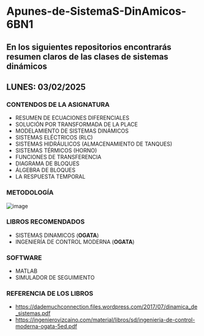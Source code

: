 # Apunes-de-SistemaS-DinAmicos-6BN1
## En los siguientes repositorios encontrarás resumen claros de las clases de sistemas dinámicos  
## LUNES: 03/02/2025
### CONTENDOS DE LA ASIGNATURA
* RESUMEN DE ECUACIONES DIFERENCIALES
* SOLUCIÓN POR TRANSFORMADA DE LA PLACE
* MODELAMIENTO DE SISTEMAS DINÁMICOS
* SISTEMAS ELÉCTRICOS (RLC)
* SISTEMAS HIDRÁULICOS (ALMACENAMIENTO DE TANQUES)
* SISTEMAS TÉRMICOS (HORNO)
* FUNCIONES DE TRANSFERENCIA
* DIAGRAMA DE BLOQUES
* ÁLGEBRA DE BLOQUES
* LA RESPUESTA TEMPORAL 
### METODOLOGÍA 
![image](https://github.com/user-attachments/assets/cc7c6d43-7267-4c00-8ae7-4ef155b86732)

### LIBROS RECOMENDADOS 
* SISTEMAS DINAMICOS (**OGATA**)
* INGENIERÍA DE CONTROL MODERNA (**OGATA**)
### SOFTWARE
* MATLAB
* SIMULADOR DE SEGUIMIENTO
  
### REFERENCIA DE LOS LIBROS 
* https://dademuchconnection.files.wordpress.com/2017/07/dinamica_de_sistemas.pdf
* https://ingenierovizcaino.com/material/libros/sd/ingenieria-de-control-moderna-ogata-5ed.pdf
